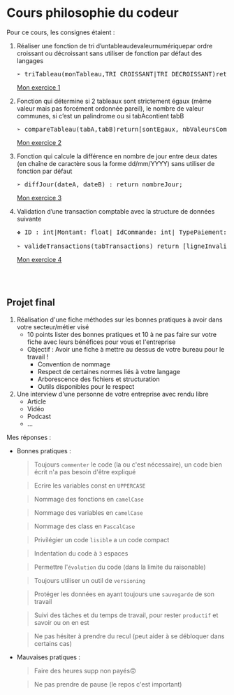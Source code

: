 # Cours philosophie du codeur

Pour ce cours, les consignes étaient :

1. Réaliser une fonction de tri d’untableaudevaleurnumériquepar ordre croissant ou décroissant sans utiliser de fonction par défaut des langages

   <pre>➢ triTableau(monTableau,TRI_CROISSANT|TRI_DECROISSANT)returntableauTrié;</pre>

   [Mon exercice 1](exercice_1.js)

2. Fonction qui détermine si 2 tableaux sont strictement égaux (même valeur mais pas forcément ordonnée pareil), le nombre de valeur communes, si c’est un palindrome ou si tabAcontient tabB

   <pre>➢ compareTableau(tabA,tabB)return[sontEgaux, nbValeursComm, estPalindrome, tabAContientTabB];</pre>

   [Mon exercice 2](exercice_2.js)

3. Fonction qui calcule la différence en nombre de jour entre deux dates (en chaîne de caractère sous la forme dd/mm/YYYY) sans utiliser de fonction par défaut

   <pre>➢ diffJour(dateA, dateB) : return nombreJour;</pre>

   [Mon exercice 3](exercice_3.js)

4. Validation d’une transaction comptable avec la structure de données suivante

   <pre>❖ ID : int|Montant: float| IdCommande: int| TypePaiement: int[0: espère, 1: chèque, 2 : CB] | Token: sha256 [concatligne-1 des attributs (avec token) | tokenen dur dans le code pour la première ligne]
   
   ➢ valideTransactions(tabTransactions) return [ligneInvalide1?, ligneInvalide2?,…]</pre>

   [Mon exercice 4](exercice_4.js)

<br><br>

## Projet final

1. Réalisation d'une fiche méthodes sur les bonnes pratiques à avoir dans votre secteur/métier visé
   - 10 points lister des bonnes pratiques et 10 à ne pas faire sur votre fiche avec leurs bénéfices pour vous et l'entreprise
   - Objectif : Avoir une fiche à mettre au dessus de votre bureau pour le travail !
     - Convention de nommage
     - Respect de certaines normes liés à votre langage
     - Arborescence des fichiers et structuration
     - Outils disponibles pour le respect
2. Une interview d'une personne de votre entreprise avec rendu libre
   - Article
   - Vidéo
   - Podcast
   - ...

Mes réponses :

- Bonnes pratiques :

  > Toujours ``commenter`` le code (la ou c'est nécessaire), un code bien écrit n'a pas besoin d'être expliqué

  > Ecrire les variables const en ``UPPERCASE``

  > Nommage des fonctions en ``camelCase``

  > Nommage des variables en ``camelCase``

  > Nommage des class en ``PascalCase``

  > Privilégier un code ``lisible`` a un code compact

  > Indentation du code à ``3`` espaces

  > Permettre l'``évolution`` du code (dans la limite du raisonable)

  > Toujours utiliser un outil de ``versioning``

  > Protéger les données en ayant toujours une ``sauvegarde`` de son travail

  > Suivi des tâches et du temps de travail, pour rester ``productif`` et savoir ou on en est

  > Ne pas hésiter à prendre du recul (peut aider à se débloquer dans certains cas)

- Mauvaises pratiques :

   > Faire des heures supp non payés🙃

   > Ne pas prendre de pause (le repos c'est important)
